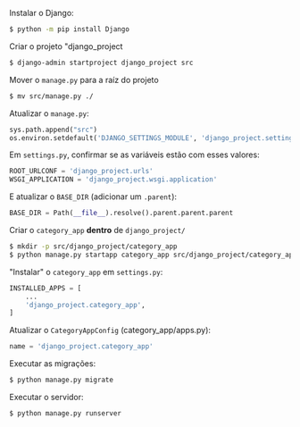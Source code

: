 Instalar o Django:
```bash
$ python -m pip install Django
```

Criar o projeto "django_project
```bash
$ django-admin startproject django_project src
```

Mover o `manage.py` para a raíz do projeto
```bash
$ mv src/manage.py ./
```

Atualizar o `manage.py`:
```python
sys.path.append("src")
os.environ.setdefault('DJANGO_SETTINGS_MODULE', 'django_project.settings')
```

Em `settings.py`, confirmar se as variáveis estão com esses valores:
```python
ROOT_URLCONF = 'django_project.urls'
WSGI_APPLICATION = 'django_project.wsgi.application'
```

E atualizar o `BASE_DIR` (adicionar um `.parent`):
```python
BASE_DIR = Path(__file__).resolve().parent.parent.parent
```

Criar o `category_app` **dentro** de `django_project/`
```bash
$ mkdir -p src/django_project/category_app
$ python manage.py startapp category_app src/django_project/category_app
```

"Instalar" o `category_app` em `settings.py`:
```python
INSTALLED_APPS = [
    ...
    'django_project.category_app',
]
```

Atualizar o `CategoryAppConfig` (category_app/apps.py):
```python
name = 'django_project.category_app'
```

Executar as migrações:
```bash
$ python manage.py migrate
```

Executar o servidor:
```bash
$ python manage.py runserver
```

